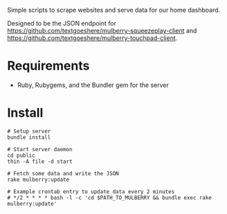 Simple scripts to scrape websites and serve data for our home dashboard.

Designed to be the JSON endpoint for
https://github.com/textgoeshere/mulberry-squeezeplay-client and https://github.com/textgoeshere/mulberry-touchpad-client.

# Requirements #

* Ruby, Rubygems, and the Bundler gem for the server

# Install #

    # Setup server
    bundle install

    # Start server daemon
    cd public
    thin -A file -d start

    # Fetch some data and write the JSON
    rake mulberry:update

    # Example crontab entry to update data every 2 minutes
    # */2 * * * * bash -l -c 'cd $PATH_TO_MULBERRY && bundle exec rake mulberry:update'
